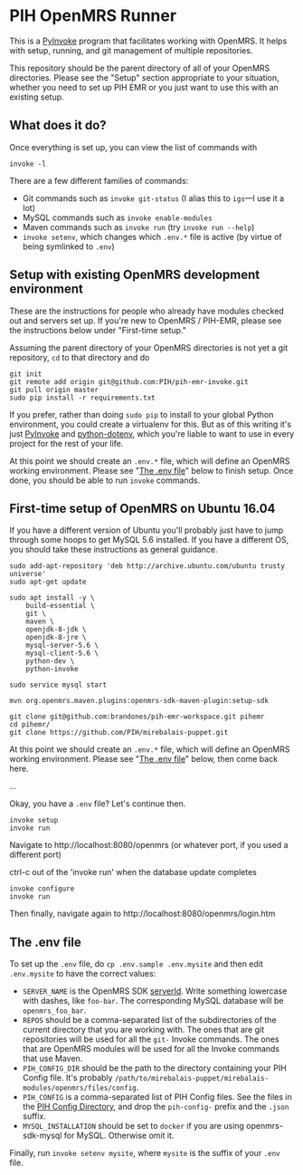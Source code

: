 # PIH OpenMRS Runner

This is a [PyInvoke](https://www.pyinvoke.org/) program that facilitates working
with OpenMRS. It helps with setup, running, and git management of multiple
repositories.

This repository should be the parent directory of all of your OpenMRS
directories. Please see the "Setup" section appropriate to your situation, whether
you need to set up PIH EMR or you just want to use this with an existing
setup.

## What does it do?

Once everything is set up, you can view the list of commands with

```
invoke -l
```

There are a few different families of commands:

- Git commands such as `invoke git-status` (I alias this to `igs`—I use it a lot)
- MySQL commands such as `invoke enable-modules`
- Maven commands such as `invoke run` (try `invoke run --help`) 
- `invoke setenv`, which changes which `.env.*` file is active (by virtue of being symlinked to `.env`)


## Setup with existing OpenMRS development environment

These are the instructions for people who already have modules checked out and
servers set up. If you're new to OpenMRS / PIH-EMR, please see the instructions
below under "First-time setup."

Assuming the parent directory of your OpenMRS directories is not yet a git
repository, `cd` to that directory and do

```
git init
git remote add origin git@github.com:PIH/pih-emr-invoke.git
git pull origin master
sudo pip install -r requirements.txt
```

If you prefer, rather than doing `sudo pip` to install to your global Python
environment, you could create a virtualenv for this. But as of this writing
it's just [PyInvoke](https://www.pyinvoke.org/index.html) and
[python-dotenv](https://github.com/theskumar/python-dotenv), which you're liable
to want to use in every project for the rest of your life.

At this point we should create an `.env.*` file, which will define an OpenMRS
working environment. Please see "[The .env file](#the-env-file)" below to finish
setup. Once done, you should be able to run `invoke` commands.

## First-time setup of OpenMRS on Ubuntu 16.04

If you have a different version of Ubuntu you'll probably just have to jump through some
hoops to get MySQL 5.6 installed. If you have a different OS, you should take
these instructions as general guidance.

```
sudo add-apt-repository 'deb http://archive.ubuntu.com/ubuntu trusty universe'
sudo apt-get update

sudo apt install -y \
    build-essential \
    git \
    maven \
    openjdk-8-jdk \
    openjdk-8-jre \
    mysql-server-5.6 \
    mysql-client-5.6 \
    python-dev \
    python-invoke

sudo service mysql start

mvn org.openmrs.maven.plugins:openmrs-sdk-maven-plugin:setup-sdk

git clone git@github.com:brandones/pih-emr-workspace.git pihemr
cd pihemr/
git clone https://github.com/PIH/mirebalais-puppet.git
```

At this point we should create an `.env.*` file, which will define an OpenMRS
working environment. Please see "[The .env file](#the-env-file)" below,
then come back here.

...

Okay, you have a `.env` file? Let's continue then.

```
invoke setup
invoke run
```

Navigate to http://localhost:8080/openmrs (or whatever port, if you used a different port)

ctrl-c out of the 'invoke run' when the database update completes

```
invoke configure
invoke run
```

Then finally, navigate again to http://localhost:8080/openmrs/login.htm

## The .env file

To set up the `.env` file, do `cp .env.sample .env.mysite` and then edit
`.env.mysite` to have the correct values:

- `SERVER_NAME` is the OpenMRS SDK [serverId](https://wiki.openmrs.org/display/docs/OpenMRS+SDK+Step+By+Step+Tutorials). Write something lowercase with dashes, like `foo-bar`. The corresponding MySQL database will be `openmrs_foo_bar`.
- `REPOS` should be a comma-separated list of the subdirectories of the current directory that you are working with. The ones that are git repositories will be used for all the `git-` Invoke commands. The ones that are OpenMRS modules will be used for all the Invoke commands that use Maven.
- `PIH_CONFIG_DIR` should be the path to the directory containing your PIH Config file. It's probably `/path/to/mirebalais-puppet/mirebalais-modules/openmrs/files/config`.
- `PIH_CONFIG` is a comma-separated list of PIH Config files. See the files in the [PIH Config Directory](https://github.com/PIH/mirebalais-puppet/tree/master/mirebalais-modules/openmrs/files/config), and drop the `pih-config-` prefix and the `.json` suffix.
- `MYSQL_INSTALLATION` should be set to `docker` if you are using openmrs-sdk-mysql for MySQL. Otherwise omit it.

Finally, run `invoke setenv mysite`, where `mysite` is the suffix of your `.env` file.

